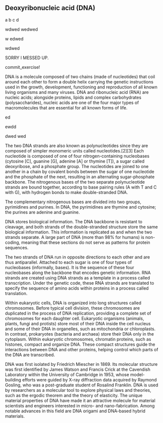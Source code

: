 ## Deoxyribonucleic acid (DNA)
a
b
c
d

wdwed
wedwed

w
edwed


wdwed

SORRY I MESSED UP.

commit_exercise! 

DNA is a molecule
composed of two chains (made of nucleotides) that coil around each other to form a double helix carrying
the genetic instructions used in the growth, development, functioning and reproduction of all known living
organisms and many viruses. DNA and ribonucleic acid (RNA) are nucleic acids; alongside proteins, lipids
and complex carbohydrates (polysaccharides), nucleic acids are one of the four major types of
macromolecules that are essential for all known forms of life.


ed

ewdd

dwed
wed

The two DNA strands are also known as polynucleotides since they are composed of simpler monomeric units
called nucleotides.[2][3] Each nucleotide is composed of one of four nitrogen-containing nucleobases
(cytosine [C], guanine [G], adenine [A] or thymine [T]), a sugar called deoxyribose, and a phosphate group.
The nucleotides are joined to one another in a chain by covalent bonds between the sugar of one nucleotide 
and the phosphate of the next, resulting in an alternating sugar-phosphate backbone. The nitrogenous bases
of the two separate polynucleotide strands are bound together, according to base pairing rules
(A with T and C with G), with hydrogen bonds to make double-stranded DNA.

The complementary nitrogenous bases are divided into two groups, pyrimidines and purines. In DNA, the 
pyrimidines are thymine and cytosine; the purines are adenine and guanine.

DNA stores biological information. The DNA backbone is resistant to cleavage, and both strands of the 
double-stranded structure store the same biological information. This information is replicated as and 
when the two strands separate. A large part of DNA (more than 98% for humans) is non-coding, meaning that 
these sections do not serve as patterns for protein sequences.

The two strands of DNA run in opposite directions to each other and are thus antiparallel. Attached to 
each sugar is one of four types of nucleobases (informally, bases). It is the sequence of these four 
nucleobases along the backbone that encodes genetic information. RNA strands are created using DNA strands
as a template in a process called transcription. Under the genetic code, these RNA strands are translated
to specify the sequence of amino acids within proteins in a process called translation.

Within eukaryotic cells, DNA is organized into long structures called chromosomes. Before typical cell
division, these chromosomes are duplicated in the process of DNA replication, providing a complete set of
chromosomes for each daughter cell. Eukaryotic organisms (animals, plants, fungi and protists) store most
of their DNA inside the cell nucleus and some of their DNA in organelles, such as mitochondria or
chloroplasts. In contrast, prokaryotes (bacteria and archaea) store their DNA only in the cytoplasm.
Within eukaryotic chromosomes, chromatin proteins, such as histones, compact and organize DNA. These
compact structures guide the interactions between DNA and other proteins, helping control which parts of
the DNA are transcribed.

DNA was first isolated by Friedrich Miescher in 1869. Its molecular structure was first identified by
James Watson and Francis Crick at the Cavendish Laboratory within the University of Cambridge in 1953,
whose model-building efforts were guided by X-ray diffraction data acquired by Raymond Gosling, who was
a post-graduate student of Rosalind Franklin. DNA is used by researchers as a molecular tool to explore
physical laws and theories, such as the ergodic theorem and the theory of elasticity. The unique material
properties of DNA have made it an attractive molecule for material scientists and engineers interested
in micro- and nano-fabrication. Among notable advances in this field are DNA origami and DNA-based hybrid
materials.
